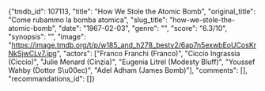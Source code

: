 {"tmdb_id": 107113, "title": "How We Stole the Atomic Bomb", "original_title": "Come rubammo la bomba atomica", "slug_title": "how-we-stole-the-atomic-bomb", "date": "1967-02-03", "genre": "", "score": "6.3/10", "synopsis": "", "image": "https://image.tmdb.org/t/p/w185_and_h278_bestv2/6ap7n5exwbEoUCosKrNkSjwCLv7.jpg", "actors": ["Franco Franchi (Franco)", "Ciccio Ingrassia (Ciccio)", "Julie Menard (Cinzia)", "Eugenia Litrel (Modesty Bluff)", "Youssef Wahby (Dottor S\u00ec)", "Adel Adham (James Bomb)"], "comments": [], "recommandations_id": []}